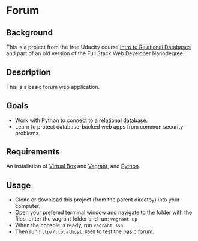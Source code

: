 # Forum
## Background
This is a project from the free Udacity course [Intro to Relational Databases](https://www.udacity.com/course/intro-to-relational-databases--ud197) and part of an old version of the Full Stack Web Developer Nanodegree.

## Description
This is a basic forum web application.
## Goals
* Work with Python to connect to a relational database.
* Learn to protect database-backed web apps from common security problems.


## Requirements
An installation of [Virtual Box](https://www.virtualbox.org/wiki/Downloads) and [Vagrant](https://www.vagrantup.com/downloads.html), and [Python](https://www.python.org/downloads/).

## Usage

* Clone or download this project (from the parent directoy) into your computer.
* Open your prefered terminal window and navigate to the folder with the files, enter the vagrant folder and run:
`vagrant up`
* When the console is ready, run `vagrant ssh`
* Then run `http//:localhost:8000` to test the basic forum.
